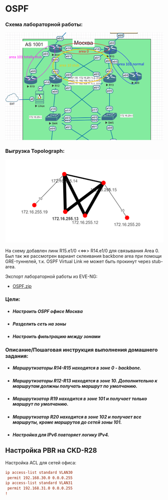 # OSPF

### Схема лабораторной работы:
![Схема лабораторной работы](images/scheme.png)
### Выгрузка Topolograph:
![Выгрузка Topolograph](images/topolograph.png)

На схему добавлен линк R15.e1/0 <<=>> R14.e1/0 для связывания Area 0. Был так же рассмотрен вариант склеивания backbone area при помощи GRE-туннелей, т.к. OSPF Virtual Link не может быть прокинут через stub-area.

Экспорт лабораторной работы из EVE-NG:

- [OSPF.zip](export_zip/lab06_OSPF.zip)

### Цели:
- ##### Настроить OSPF офисе Москва
- ##### Разделить сеть на зоны
- ##### Настроить фильтрацию между зонами

### Описание/Пошаговая инструкция выполнения домашнего задания:
- ##### Маршрутизаторы R14-R15 находятся в зоне 0 - backbone.
- ##### Маршрутизаторы R12-R13 находятся в зоне 10. Дополнительно к маршрутам должны получать маршрут по умолчанию.
- ##### Маршрутизатор R19 находится в зоне 101 и получает только маршрут по умолчанию.
- ##### Маршрутизатор R20 находится в зоне 102 и получает все маршруты, кроме маршрутов до сетей зоны 101.
- ##### Настройка для IPv6 повторяет логику IPv4.

## Настройка PBR на CKD-R28

Настройка ACL для сетей офиса:

```cfg
ip access-list standard VLAN30
 permit 192.168.30.0 0.0.0.255
ip access-list standard VLAN31
 permit 192.168.31.0 0.0.0.255
!
```
